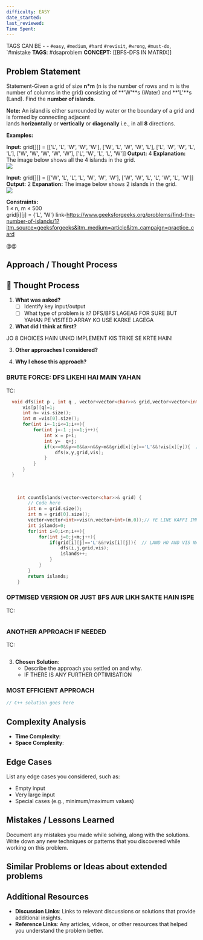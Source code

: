 ```yaml
---
difficulty: EASY
date_started: 
last_reviewed: 
Time Spent: 
---
```


TAGS CAN BE - - `#easy`, `#medium`, `#hard` `#revisit`, `#wrong`, `#must-do`, `#mistake
**TAGS**: #dsaproblem
**CONCEPT:** [[BFS-DFS IN MATRIX]]


## Problem Statement
Statement-Given a grid of size **n*m** (n is the number of rows and m is the number of columns in the grid) consisting of **'W'**s (Water) and **'L'**s (Land). Find the **number of islands**.  
  
**Note:** An island is either surrounded by water or the boundary of a grid and is formed by connecting adjacent lands **horizontally** or **vertically** or **diagonally** i.e., in all **8** directions.

**Examples:**

**Input:** grid[][] = [['L', 'L', 'W', 'W', 'W'], ['W', 'L', 'W', 'W', 'L'], ['L', 'W', 'W', 'L', 'L'], ['W', 'W', 'W', 'W', 'W'], ['L', 'W', 'L', 'L', 'W']]
**Output:** 4
**Explanation:**
The image below shows all the 4 islands in the grid.  
![](https://media.geeksforgeeks.org/img-practice/prod/addEditProblem/891756/Web/Other/blobid1_1743509451.jpg) 

**Input:** grid[][] = [['W', 'L', 'L', 'L', 'W', 'W', 'W'], ['W', 'W', 'L', 'L', 'W', 'L', 'W']]
**Output:** 2
**Expanation:**
The image below shows 2 islands in the grid.  
![](https://media.geeksforgeeks.org/img-practice/prod/addEditProblem/891756/Web/Other/blobid2_1743509488.jpg) 

**Constraints:**  
1 ≤ n, m ≤ 500  
grid[i][j] = {'L', 'W'}
link-https://www.geeksforgeeks.org/problems/find-the-number-of-islands/1?itm_source=geeksforgeeks&itm_medium=article&itm_campaign=practice_card

@@
## Approach / Thought Process
## 🧠 Thought Process

1. **What was asked?**
   - [ ] Identify key input/output
   - [ ] What type of problem is it? DFS/BFS LAGEAG FOR SURE BUT YAHAN PE VISITED ARRAY KO USE KARKE LAGEGA

2. **What did I think at first?**

  JO 8 CHOICES HAIN UNKO IMPLEMENT KIS TRIKE SE KRTE HAIN!

3. **Other approaches I considered?**



4. **Why I chose this approach?**


   
### BRUTE FORCE: DFS LIKEHI HAI MAIN  YAHAN
TC:
```c++
  void dfs(int p , int q , vector<vector<char>>& grid,vector<vector<int>>&vis ){
      vis[p][q]=1;
      int n= vis.size();
      int m =vis[0].size();
      for(int i=-1;i<=1;i++){
          for(int j=-1 ;j<=1;j++){
              int x = p+i;
              int y=  q+j;
              if(x>=0&&y>=0&&x<n&&y<m&&grid[x][y]=='L'&&!vis[x][y]){  // VIS NA HO AND LAND HO AND OUT OF BOUND NA HO
                  dfs(x,y,grid,vis);
              }
          }
      }
  }
  
  
  
    int countIslands(vector<vector<char>>& grid) {
        // Code here
        int n = grid.size();
        int m = grid[0].size();
        vector<vector<int>>vis(n,vector<int>(m,0));// YE LINE KAFFI IMPORTANT HAI YAHI SE IDEA ATA HAI VIS ARRAY KO TRAVERSE KARKE DFS LAGANA HAI
        int islands=0;
        for(int i=0;i<n;i++){
            for(int j=0;j<m;j++){
                if(grid[i][j]=='L'&&!vis[i][j]){  // LAND HO AND VIS NA HO BAS
                    dfs(i,j,grid,vis);
                    islands++;
                }
            }
        }
        return islands;
    }
```

### OPTMISED VERSION  OR JUST BFS AUR LIKH SAKTE HAIN ISPE
TC:
```c++

```

### ANOTHER APPROACH IF NEEDED
TC:
```c++

```


3. **Chosen Solution**:
   - Describe the approach you settled on and why.
   - IF THERE IS ANY FURTHER OPTIMISATION

### MOST EFFICIENT APPROACH
```cpp
// C++ solution goes here
```

## Complexity Analysis
- **Time Complexity**: 
- **Space Complexity**: 

## Edge Cases
List any edge cases you considered, such as:
- Empty input
- Very large input
- Special cases (e.g., minimum/maximum values)

## Mistakes / Lessons Learned
Document any mistakes you made while solving, along with the solutions.
Write down any new techniques or patterns that you discovered while working on this problem.


## Similar Problems or Ideas about extended problems



## Additional Resources
- **Discussion Links**: Links to relevant discussions or solutions that provide additional insights.
- **Reference Links**: Any articles, videos, or other resources that helped you understand the problem better.